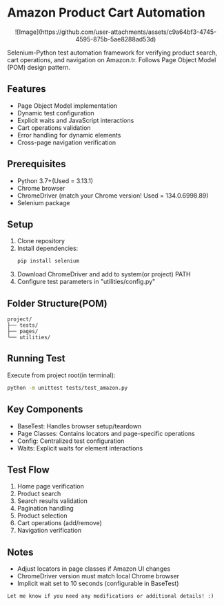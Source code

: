 # Amazon Product Cart Automation

<div style="text-align:center">![Image](https://github.com/user-attachments/assets/c9a64bf3-4745-4595-875b-5ae8288ad53d)</div>

Selenium-Python test automation framework for verifying product search, cart operations, and navigation on Amazon.tr. Follows Page Object Model (POM) design pattern.

## Features
- Page Object Model implementation
- Dynamic test configuration
- Explicit waits and JavaScript interactions
- Cart operations validation
- Error handling for dynamic elements
- Cross-page navigation verification

## Prerequisites
- Python 3.7+(Used = 3.13.1)
- Chrome browser
- ChromeDriver (match your Chrome version! Used = 134.0.6998.89)
- Selenium package

## Setup
1. Clone repository
2. Install dependencies:
   ```bash
   pip install selenium
3. Download ChromeDriver and add to system(or project) PATH
4. Configure test parameters in "utilities/config.py"

## Folder Structure(POM)
```
project/
├── tests/
├── pages/
└── utilities/
```

## Running Test
Execute from project root(in terminal):
```bash
python -m unittest tests/test_amazon.py
```

## Key Components
- BaseTest: Handles browser setup/teardown
- Page Classes: Contains locators and page-specific operations
- Config: Centralized test configuration
- Waits: Explicit waits for element interactions


## Test Flow
1. Home page verification
2. Product search
3. Search results validation
4. Pagination handling
5. Product selection
6. Cart operations (add/remove)
7. Navigation verification


## Notes
- Adjust locators in page classes if Amazon UI changes
- ChromeDriver version must match local Chrome browser
- Implicit wait set to 10 seconds (configurable in BaseTest)


```
Let me know if you need any modifications or additional details! :)
```
